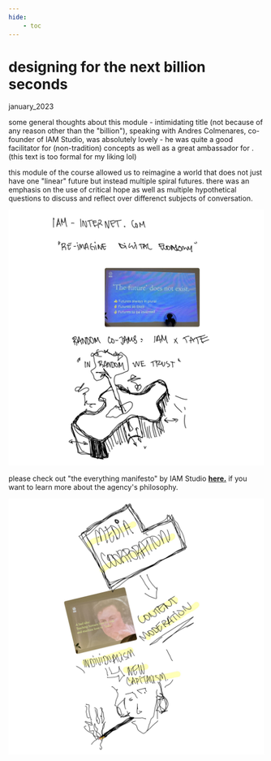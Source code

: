 ```yaml
---
hide:
    - toc
---
```


# designing for the next billion seconds
january_2023

some general thoughts about this module - intimidating title (not because of any reason other than the "billion"), speaking with Andres Colmenares, co-founder of IAM Studio, was absolutely lovely - he was quite a good facilitator for (non-tradition) concepts as well as a great ambassador for . (this text is too formal for my liking lol) 

this module of the course allowed us to reimagine a world that does not just have one "linear" future but instead multiple spiral futures. there was an emphasis on the use of critical hope as well as multiple hypothetical questions to discuss and reflect over differenct subjects of conversation. 

![](../images/08_dftnbs/Page1.jpg)

please check out "the everything manifesto" by IAM Studio **[here.](https://medium.com/iam-journal/the-everything-manifesto-a-thought-experiment-for-the-next-billion-seconds-bcd9b9c938dc)** if you want to learn more about the agency's philosophy.

![](../images/08_dftnbs/Page4.jpg)

